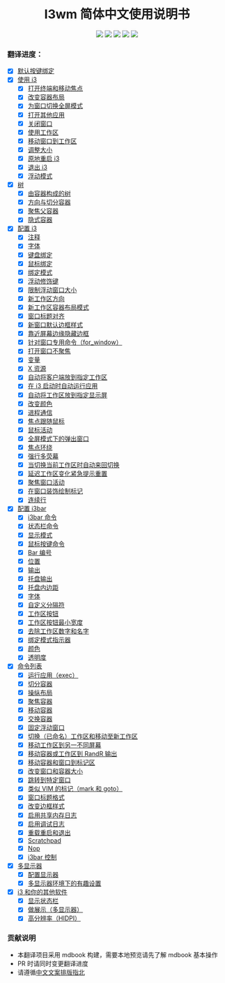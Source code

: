 <h1 align="center">I3wm 简体中文使用说明书</h1>
<p align="center">
<img src="https://img.shields.io/github/actions/workflow/status/zjuyk/i3wm-userguide-zh/main.yml?branch=master" />
<img src="https://img.shields.io/github/contributors-anon/zjuyk/i3wm-userguide-zh" />
<img src="https://img.shields.io/github/last-commit/zjuyk/i3wm-userguide-zh" />
<img src="https://img.shields.io/badge/translated-100%25-blue" />
<img src="https://img.shields.io/badge/version-4.19-infomational" />
</p>

### 翻译进度：

- [x] [默认按键绑定](./src/默认按键绑定.md)
- [x] [使用 i3](./src/使用i3/使用i3.md)
  - [x] [打开终端和移动焦点](./src/使用i3/打开终端和移动焦点.md)
  - [x] [改变容器布局](./src/使用i3/改变容器布局.md)
  - [x] [为窗口切换全屏模式](./src/使用i3/为窗口切换全屏模式.md)
  - [x] [打开其他应用](./src/使用i3/打开其他应用.md)
  - [x] [关闭窗口](./src/使用i3/关闭窗口.md)
  - [x] [使用工作区](./src/使用i3/使用工作区.md)
  - [x] [移动窗口到工作区](./src/使用i3/移动窗口到工作区.md)
  - [x] [调整大小](./src/使用i3/调整大小.md)
  - [x] [原地重启 i3](./src/使用i3/原地重启i3.md)
  - [x] [退出 i3](./src/使用i3/退出i3.md)
  - [x] [浮动模式](./src/使用i3/浮动模式.md)
- [x] [树](./src/树/树.md)
  - [x] [由容器构成的树](./src/树/由容器构成的树.md)
  - [x] [方向与切分容器](./src/树/方向与切分容器.md)
  - [x] [聚焦父容器](./src/树/聚焦父容器.md)
  - [x] [隐式容器](./src/树/隐式容器.md)
- [x] [配置 i3](./src/配置i3/配置i3.md)
  - [x] [注释](./src/配置i3/注释.md)
  - [x] [字体](./src/配置i3/字体.md)
  - [x] [键盘绑定](./src/配置i3/键盘绑定.md)
  - [x] [鼠标绑定](./src/配置i3/鼠标绑定.md)
  - [x] [绑定模式](./src/配置i3/绑定模式.md)
  - [x] [浮动修饰键](./src/配置i3/浮动修饰键.md)
  - [x] [限制浮动窗口大小](./src/配置i3/限制浮动窗口大小.md)
  - [x] [新工作区方向](./src/配置i3/新工作区方向.md)
  - [x] [新工作区容器布局模式](./src/配置i3/新工作区容器布局模式.md)
  - [x] [窗口标题对齐](./src/配置i3/窗口标题对齐.md)
  - [x] [新窗口默认边框样式](./src/配置i3/新窗口默认边框样式.md)
  - [x] [靠近屏幕边缘隐藏边框](./src/配置i3/靠近屏幕边缘隐藏边框.md)
  - [x] [针对窗口专用命令（for_window）](./src/配置i3/针对窗口专用命令（for_window）.md)
  - [x] [打开窗口不聚焦](./src/配置i3/打开窗口不聚焦.md)
  - [x] [变量](./src/配置i3/变量.md)
  - [x] [X 资源](./src/配置i3/X资源.md)
  - [x] [自动将客户端放到指定工作区](./src/配置i3/自动将客户端放到指定工作区.md)
  - [x] [在 i3 启动时自动运行应用](./src/配置i3/在i3启动时自动运行应用.md)
  - [x] [自动将工作区放到指定显示屏](./src/配置i3/自动将工作区放到指定显示屏.md)
  - [x] [改变颜色](./src/配置i3/改变颜色.md)
  - [x] [进程通信](./src/配置i3/进程通信.md)
  - [x] [焦点跟随鼠标](./src/配置i3/焦点跟随鼠标.md)
  - [x] [鼠标活动](./src/配置i3/鼠标活动.md)
  - [x] [全屏模式下的弹出窗口](./src/配置i3/全屏模式下的弹出窗口.md)
  - [x] [焦点环绕](./src/配置i3/焦点环绕.md)
  - [x] [强行多荧幕](./src/配置i3/强行多荧幕.md)
  - [x] [当切换当前工作区时自动来回切换](./src/配置i3/当切换当前工作区时自动来回切换.md)
  - [x] [延迟工作区变化紧急提示重置](./src/配置i3/延迟工作区变化紧急提示重置.md)
  - [x] [聚焦窗口活动](./src/配置i3/聚焦窗口活动.md)
  - [x] [在窗口装饰绘制标记](./src/配置i3/在窗口装饰绘制标记.md)
  - [x] [连续行](./src/配置i3/连续行.md)
- [x] [配置 i3bar](./src/配置i3bar/.md)
  - [x] [i3bar 命令](./src/配置i3bar/i3bar命令.md)
  - [x] [状态栏命令](./src/配置i3bar/状态栏命令.md)
  - [x] [显示模式](./src/配置i3bar/显示模式.md)
  - [x] [鼠标按键命令](./src/配置i3bar/鼠标按键命令.md)
  - [x] [Bar 编号](./src/配置i3bar/Bar编号.md)
  - [x] [位置](./src/配置i3bar/位置.md)
  - [x] [输出](./src/配置i3bar/输出.md)
  - [x] [托盘输出](./src/配置i3bar/托盘输出.md)
  - [x] [托盘内边距](./src/配置i3bar/托盘内边距.md)
  - [x] [字体](./src/配置i3bar/字体.md)
  - [x] [自定义分隔符](./src/配置i3bar/自定义分隔符.md)
  - [x] [工作区按钮](./src/配置i3bar/工作区按钮.md)
  - [x] [工作区按钮最小宽度](./src/配置i3bar/工作区按钮最小宽度.md)
  - [x] [去除工作区数字和名字](./src/配置i3bar/去除工作区数字和名字.md)
  - [x] [绑定模式指示器](./src/配置i3bar/绑定模式指示器.md)
  - [x] [颜色](./src/配置i3bar/颜色.md)
  - [x] [透明度](./src/配置i3bar/透明度.md)
- [x] [命令列表](./src/命令列表/命令列表.md)
  - [x] [运行应用（exec）](./src/命令列表/运行应用（exec）.md)
  - [x] [切分容器](./src/命令列表/切分容器.md)
  - [x] [操纵布局](./src/命令列表/操纵布局.md)
  - [x] [聚焦容器](./src/命令列表/聚焦容器.md)
  - [x] [移动容器](./src/命令列表/移动容器.md)
  - [x] [交换容器](./src/命令列表/交换容器.md)
  - [x] [固定浮动窗口](./src/命令列表/固定浮动窗口.md)
  - [x] [切换（已命名）工作区和移动至新工作区](./src/命令列表/切换（已命名）工作区和移动至新工作区.md)
  - [x] [移动工作区到另一不同屏幕](./src/命令列表/移动工作区到另一不同屏幕.md)
  - [x] [移动容器或工作区到 RandR 输出](./src/命令列表/移动容器或工作区到RandR输出.md)
  - [x] [移动容器和窗口到标记区](./src/命令列表/移动容器和窗口到标记区.md)
  - [x] [改变窗口和容器大小](./src/命令列表/改变窗口和容器大小.md)
  - [x] [跳转到特定窗口](./src/命令列表/跳转到特定窗口.md)
  - [x] [类似 VIM 的标记（mark 和 goto）](./src/命令列表/类似VIM的标记（mark和goto）.md)
  - [x] [窗口标题格式](./src/命令列表/窗口标题格式.md)
  - [x] [改变边框样式](./src/命令列表/改变边框样式.md)
  - [x] [启用共享内存日志](./src/命令列表/启用共享内存日志.md)
  - [x] [启用调试日志](./src/命令列表/启用调试日志.md)
  - [x] [重载重启和退出](./src/命令列表/重载重启和退出.md)
  - [x] [Scratchpad](./src/命令列表/Scratchpad.md)
  - [x] [Nop](./src/命令列表/Nop.md)
  - [x] [i3bar 控制](./src/命令列表/i3bar控制.md)
- [x] [多显示器](./src/多显示器/多显示器.md)
  - [x] [配置显示器](./src/多显示器/配置显示器.md)
  - [x] [多显示器环境下的有趣设置](./src/多显示器/多显示器环境下的有趣设置.md)
- [x] [i3 和你的其他软件](./src/i3和你的其他软件/i3和你的其他软件.md)
  - [x] [显示状态栏](./src/i3和你的其他软件/显示状态栏.md)
  - [x] [做展示（多显示器）](./src/i3和你的其他软件/做展示（多显示器）.md)
  - [x] [高分辨率（HIDPI）](./src/i3和你的其他软件/高分辨率（HIDPI）.md)

### 贡献说明

- 本翻译项目采用 mdbook 构建，需要本地预览请先了解 mdbook 基本操作
- PR 时请同时变更翻译进度
- 请遵循[中文文案排版指北](https://github.com/sparanoid/chinese-copywriting-guidelines)
